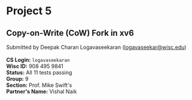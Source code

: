 # **Project 5**

## **Copy-on-Write (CoW) Fork in xv6**

Submitted by Deepak Charan Logavaseekaran (logavaseekar@wisc.edu)
<br> <br>
**CS Login:** ```logavaseekaran```
<br>
**Wisc ID:** 908 495 9841
<br>
**Status:** All 11 tests passing 
<br>
**Group:** 9
<br>
**Section:** Prof. Mike Swift's
<br>
**Partner's Name:** Vishal Naik
<br>
